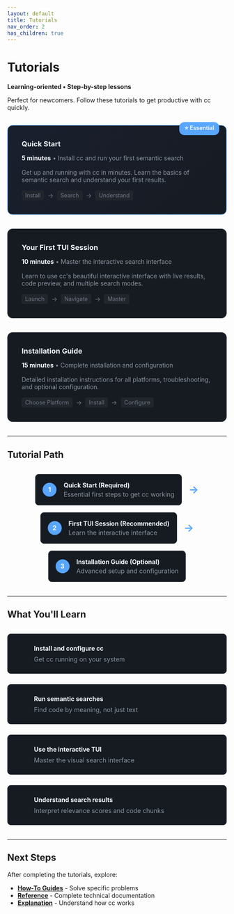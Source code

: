 ```yaml
---
layout: default
title: Tutorials
nav_order: 2
has_children: true
---
```


# Tutorials

**Learning-oriented • Step-by-step lessons**

Perfect for newcomers. Follow these tutorials to get productive with cc quickly.

<div class="tutorial-grid">

<div class="tutorial-card primary">
<div class="tutorial-badge">⭐ Essential</div>
<h3><a href="quick-start">Quick Start</a></h3>
<p><strong>5 minutes</strong> • Install cc and run your first semantic search</p>
<p>Get up and running with cc in minutes. Learn the basics of semantic search and understand your first results.</p>
<div class="tutorial-progress">
<span class="progress-step">Install</span> → <span class="progress-step">Search</span> → <span class="progress-step">Understand</span>
</div>
</div>

<div class="tutorial-card">
<h3><a href="first-tui-session">Your First TUI Session</a></h3>
<p><strong>10 minutes</strong> • Master the interactive search interface</p>
<p>Learn to use cc's beautiful interactive interface with live results, code preview, and multiple search modes.</p>
<div class="tutorial-progress">
<span class="progress-step">Launch</span> → <span class="progress-step">Navigate</span> → <span class="progress-step">Master</span>
</div>
</div>

<div class="tutorial-card">
<h3><a href="installation">Installation Guide</a></h3>
<p><strong>15 minutes</strong> • Complete installation and configuration</p>
<p>Detailed installation instructions for all platforms, troubleshooting, and optional configuration.</p>
<div class="tutorial-progress">
<span class="progress-step">Choose Platform</span> → <span class="progress-step">Install</span> → <span class="progress-step">Configure</span>
</div>
</div>

</div>

---

## Tutorial Path

<div class="tutorial-path">
<div class="path-step">
<div class="step-number">1</div>
<div class="step-content">
<h4>Quick Start (Required)</h4>
<p>Essential first steps to get cc working</p>
</div>
</div>

<div class="path-arrow">→</div>

<div class="path-step">
<div class="step-number">2</div>
<div class="step-content">
<h4>First TUI Session (Recommended)</h4>
<p>Learn the interactive interface</p>
</div>
</div>

<div class="path-arrow">→</div>

<div class="path-step">
<div class="step-number">3</div>
<div class="step-content">
<h4>Installation Guide (Optional)</h4>
<p>Advanced setup and configuration</p>
</div>
</div>
</div>

---

## What You'll Learn

<div class="learning-outcomes">
<div class="outcome">
<div class="outcome-icon">✅</div>
<div class="outcome-text">
<h4>Install and configure cc</h4>
<p>Get cc running on your system</p>
</div>
</div>

<div class="outcome">
<div class="outcome-icon">✅</div>
<div class="outcome-text">
<h4>Run semantic searches</h4>
<p>Find code by meaning, not just text</p>
</div>
</div>

<div class="outcome">
<div class="outcome-icon">✅</div>
<div class="outcome-text">
<h4>Use the interactive TUI</h4>
<p>Master the visual search interface</p>
</div>
</div>

<div class="outcome">
<div class="outcome-icon">✅</div>
<div class="outcome-text">
<h4>Understand search results</h4>
<p>Interpret relevance scores and code chunks</p>
</div>
</div>
</div>

---

## Next Steps

After completing the tutorials, explore:

- **[How-To Guides](../how-to/)** - Solve specific problems
- **[Reference](../reference/)** - Complete technical documentation  
- **[Explanation](../explanation/)** - Understand how cc works

<style>
.tutorial-grid {
  display: grid;
  grid-template-columns: repeat(auto-fit, minmax(350px, 1fr));
  gap: 2rem;
  margin: 2rem 0;
}

.tutorial-card {
  background: #161b22;
  border: 1px solid #30363d;
  border-radius: 12px;
  padding: 2rem;
  position: relative;
  transition: transform 0.2s ease, box-shadow 0.2s ease;
}

.tutorial-card:hover {
  transform: translateY(-2px);
  box-shadow: 0 8px 25px rgba(0,0,0,0.3);
}

.tutorial-card.primary {
  border-color: #58a6ff;
  background: linear-gradient(135deg, #1a1f2e 0%, #161b22 100%);
}

.tutorial-badge {
  position: absolute;
  top: -8px;
  right: 1rem;
  background: #58a6ff;
  color: white;
  padding: 0.25rem 0.75rem;
  border-radius: 12px;
  font-size: 0.8rem;
  font-weight: 600;
}

.tutorial-card h3 {
  margin-top: 0;
  margin-bottom: 0.5rem;
}

.tutorial-card h3 a {
  color: #f0f6fc;
  text-decoration: none;
}

.tutorial-card h3 a:hover {
  color: #58a6ff;
}

.tutorial-card p {
  color: #8b949e;
  margin-bottom: 1rem;
}

.tutorial-card p strong {
  color: #f0f6fc;
}

.tutorial-progress {
  display: flex;
  align-items: center;
  gap: 0.5rem;
  font-size: 0.9rem;
  color: #6e7681;
}

.progress-step {
  background: #21262d;
  padding: 0.25rem 0.5rem;
  border-radius: 4px;
  font-size: 0.8rem;
}

.tutorial-path {
  display: flex;
  align-items: center;
  justify-content: center;
  gap: 1rem;
  margin: 2rem 0;
  flex-wrap: wrap;
}

.path-step {
  display: flex;
  align-items: center;
  gap: 1rem;
  background: #161b22;
  border: 1px solid #30363d;
  border-radius: 8px;
  padding: 1rem;
  min-width: 200px;
}

.step-number {
  background: #58a6ff;
  color: white;
  width: 2rem;
  height: 2rem;
  border-radius: 50%;
  display: flex;
  align-items: center;
  justify-content: center;
  font-weight: bold;
  flex-shrink: 0;
}

.step-content h4 {
  margin: 0 0 0.25rem 0;
  color: #f0f6fc;
}

.step-content p {
  margin: 0;
  color: #8b949e;
  font-size: 0.9rem;
}

.path-arrow {
  color: #58a6ff;
  font-size: 1.5rem;
  font-weight: bold;
}

.learning-outcomes {
  display: grid;
  grid-template-columns: repeat(auto-fit, minmax(250px, 1fr));
  gap: 1.5rem;
  margin: 2rem 0;
}

.outcome {
  display: flex;
  align-items: flex-start;
  gap: 1rem;
  background: #161b22;
  border: 1px solid #30363d;
  border-radius: 8px;
  padding: 1.5rem;
}

.outcome-icon {
  font-size: 1.5rem;
  flex-shrink: 0;
}

.outcome-text h4 {
  margin: 0 0 0.5rem 0;
  color: #f0f6fc;
}

.outcome-text p {
  margin: 0;
  color: #8b949e;
  font-size: 0.9rem;
}

@media (max-width: 768px) {
  .tutorial-path {
    flex-direction: column;
  }
  
  .path-arrow {
    transform: rotate(90deg);
  }
  
  .tutorial-grid {
    grid-template-columns: 1fr;
  }
}
</style>